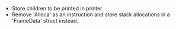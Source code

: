 - Store children to be printed in printer
- Remove 'Alloca' as an instruction and store stack allocations in a 'FrameData' struct instead.
